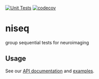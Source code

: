 [![Unit Tests](https://github.com/john-veillette/niseq/actions/workflows/pytest.yml/badge.svg)](https://github.com/john-veillette/niseq/actions/workflows/pytest.yml) [![codecov](https://codecov.io/gh/john-veillette/niseq/branch/main/graph/badge.svg?token=Q88ZWUEO7D)](https://codecov.io/gh/john-veillette/niseq)
# niseq
group sequential tests for neuroimaging

## Usage

See our [API documentation](http://niseq.readthedocs.io/) and [examples](https://github.com/john-veillette/niseq/tree/main/notebooks).
